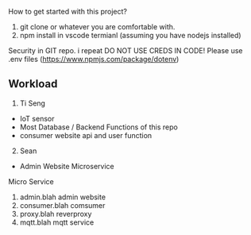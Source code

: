 How to get started with this project? 
1) git clone or whatever you are comfortable with. 
2) npm install in vscode termianl (assuming you have nodejs installed)

Security in GIT repo.
i repeat DO NOT USE CREDS IN CODE! Please use .env files (https://www.npmjs.com/package/dotenv)

## Workload
1) Ti Seng
* IoT sensor
* Most Database / Backend Functions of this repo
* consumer website api and user function
  
2) Sean
* Admin Website Microservice

Micro Service
1) admin.blah admin website
2) consumer.blah comsumer
3) proxy.blah reverproxy
4) mqtt.blah mqtt service 
